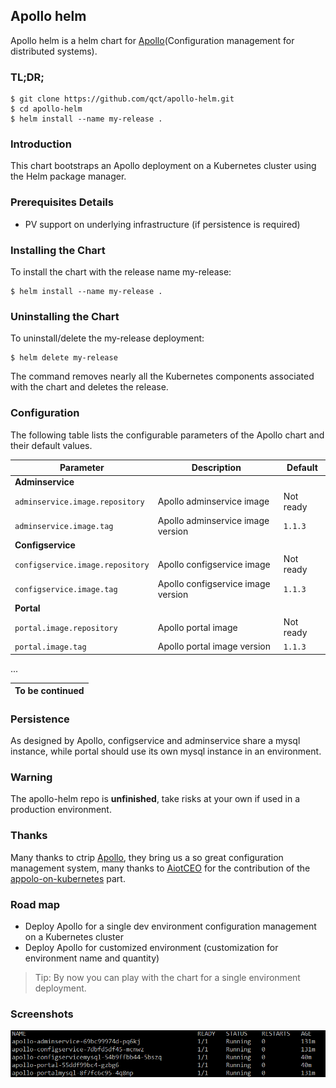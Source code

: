 ## Apollo helm

Apollo helm is a helm chart for [Apollo](https://github.com/ctripcorp/apollo)(Configuration management for distributed systems).

### TL;DR;

```
$ git clone https://github.com/qct/apollo-helm.git
$ cd apollo-helm
$ helm install --name my-release .
```

### Introduction
This chart bootstraps an Apollo deployment on a Kubernetes cluster using the Helm package manager.

### Prerequisites Details
* PV support on underlying infrastructure (if persistence is required)

### Installing the Chart
To install the chart with the release name my-release:
```
$ helm install --name my-release .
```

### Uninstalling the Chart
To uninstall/delete the my-release deployment:
```
$ helm delete my-release
```
The command removes nearly all the Kubernetes components associated with the chart and deletes the release.

### Configuration
The following table lists the configurable parameters of the Apollo chart and their default values.

| Parameter               | Description                           | Default                                                    |
| ----------------------- | ----------------------------------    | ---------------------------------------------------------- |
| **Adminservice** |
| `adminservice.image.repository` | Apollo adminservice image | Not ready |
| `adminservice.image.tag` | Apollo adminservice image version | `1.1.3` |
| **Configservice** |
| `configservice.image.repository` | Apollo configservice image | Not ready |
| `configservice.image.tag` | Apollo configservice image version | `1.1.3` |
| **Portal** |
| `portal.image.repository` | Apollo portal image | Not ready |
| `portal.image.tag` | Apollo portal image version | `1.1.3` |

...

|To be continued|
| ------ |

### Persistence
As designed by Apollo, configservice and adminservice share a mysql instance, while portal should use its own mysql instance in an environment.

### Warning
The apollo-helm repo is **unfinished**, take risks at your own if used in a production environment.  

### Thanks
Many thanks to ctrip [Apollo](https://github.com/ctripcorp/apollo), they bring us a so great configuration management system,
many thanks to [AiotCEO](https://github.com/AiotCEO) for the contribution of the [appolo-on-kubernetes](https://github.com/ctripcorp/apollo/tree/master/scripts/apollo-on-kubernetes) part.

### Road map
* Deploy Apollo for a single dev environment configuration management on a Kubernetes cluster
* Deploy Apollo for customized environment (customization for environment name and quantity)

>Tip: By now you can play with the chart for a single environment deployment.

### Screenshots
![apollo-dev-deployment](images/apollo-dev-deployment.png)  
